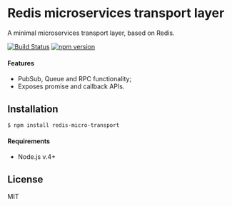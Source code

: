 # Redis microservices transport layer

A minimal microservices transport layer, based on Redis.

[![Build Status](https://travis-ci.org/visionmobile/redis-micro-transport.svg?branch=master)](https://travis-ci.org/visionmobile/redis-micro-transport) [![npm version](https://badge.fury.io/js/redis-micro-transport.svg)](https://badge.fury.io/js/redis-micro-transport)

#### Features

* PubSub, Queue and RPC functionality;
* Exposes promise and callback APIs.

## Installation

```
$ npm install redis-micro-transport
```

#### Requirements

* Node.js v.4+

## License

MIT
